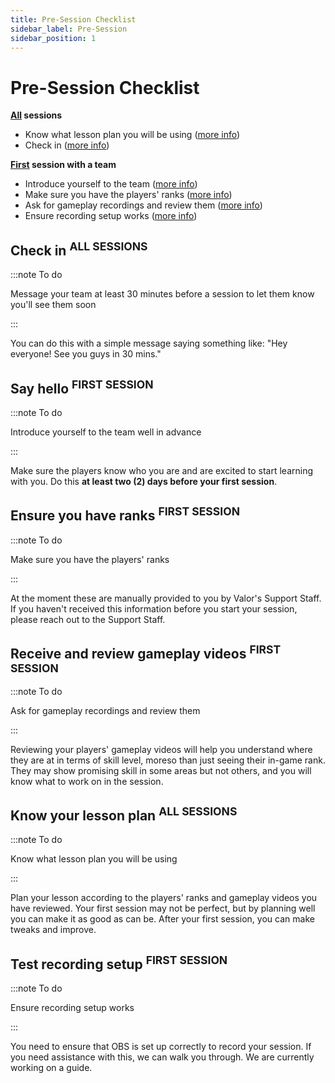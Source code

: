 ```yaml
---
title: Pre-Session Checklist
sidebar_label: Pre-Session
sidebar_position: 1
---
```


# Pre-Session Checklist

**<u>All</u> sessions**

- Know what lesson plan you will be using ([more info](#know-your-lesson-plan-all-sessions))
- Check in ([more info](#check-in-all-sessions))

**<u>First</u> session with a team**

- Introduce yourself to the team ([more info](#say-hello-first-session))
- Make sure you have the players' ranks ([more info](#ensure-you-have-ranks-first-session))
- Ask for gameplay recordings and review them ([more info](#receive-and-review-gameplay-videos-first-session))
- Ensure recording setup works ([more info](#test-recording-setup-first-session))

## Check in <sup>ALL SESSIONS</sup>

:::note To do

Message your team at least 30 minutes before a session to let them know you'll see them soon

:::

You can do this with a simple message saying something like: "Hey everyone! See you guys in 30 mins."

## Say hello <sup>FIRST SESSION</sup>

:::note To do

Introduce yourself to the team well in advance

:::

Make sure the players know who you are and are excited to start learning with you. Do this **at least two (2) days before your first session**.

## Ensure you have ranks <sup>FIRST SESSION</sup>

:::note To do

Make sure you have the players' ranks

:::

At the moment these are manually provided to you by Valor's Support Staff. If you haven't received this information before you start your session, please reach out to the Support Staff.

## Receive and review gameplay videos <sup>FIRST SESSION</sup>

:::note To do

Ask for gameplay recordings and review them

:::

Reviewing your players' gameplay videos will help you understand where they are at in terms of skill level, moreso than just seeing their in-game rank. They may show promising skill in some areas but not others, and you will know what to work on in the session.

## Know your lesson plan <sup>ALL SESSIONS</sup>

:::note To do

Know what lesson plan you will be using

:::

Plan your lesson according to the players' ranks and gameplay videos you have reviewed. Your first session may not be perfect, but by planning well you can make it as good as can be. After your first session, you can make tweaks and improve.

## Test recording setup <sup>FIRST SESSION</sup>

:::note To do

Ensure recording setup works

:::

You need to ensure that OBS is set up correctly to record your session. If you need assistance with this, we can walk you through. We are currently working on a guide.
